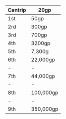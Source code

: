 

|Cantrip|20gp|
|-------|----|
|1st|50gp|  
|2rd|300gp|  
|3rd|700gp| 
|4th|3200gp|  
|5th|7,300g|  
|6th|22,000gp|
|-|-|
|7th|44,000gp|
|-|-|
|8th|100,000gp|
|-|-|
|9th|350,000gp|

